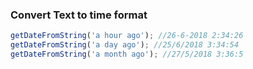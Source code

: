 ### Convert Text to time format

```js
getDateFromString('a hour ago'); //26-6-2018 2:34:26
getDateFromString('a day ago'); //25/6/2018 3:34:54
getDateFromString('a month ago'); //27/5/2018 3:36:5
```